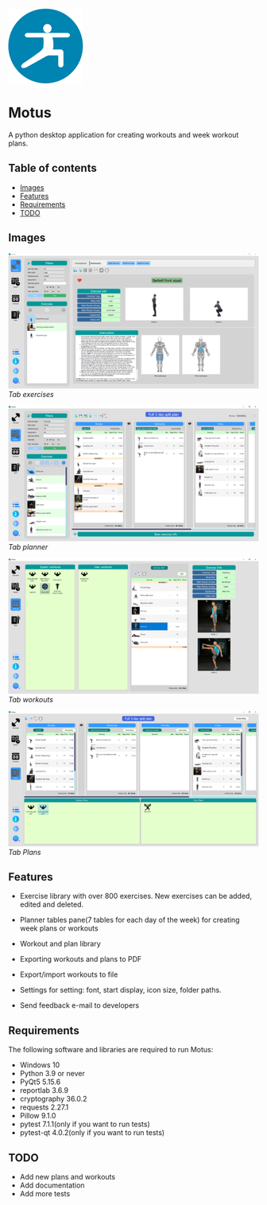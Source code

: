 
![Motus logo](src/data/images/motus_logo_small.png)

# Motus #
A python desktop application for creating workouts and week workout plans.

## Table of contents
* [Images](#images)
* [Features](#features)
* [Requirements](#requirements)
* [TODO](#todo)

## Images
![screenshot_exercises.png](src/data/images/screenshot_exercises.png) <br/>
<i>Tab exercises</i>

![screenshot_planner.png](src/data/images/screenshot_planner.png) <br/>
<i>Tab planner</i>

![screenshot_workouts.png](src/data/images/screenshot_workouts.png) <br/>
<i>Tab workouts</i>

![screenshot_plans.png](src/data/images/screenshot_plans.png) <br/>
<i>Tab Plans</i>


## Features
* Exercise library with over 800 exercises. New exercises can be added, edited and deleted.
 
* Planner tables pane(7 tables for each day of the week) for creating week plans or workouts
* Workout and plan library
* Exporting workouts and plans to PDF
* Export/import workouts to file
* Settings for setting: font, start display, icon size, folder paths.
* Send feedback e-mail to developers 


## Requirements
The following software and libraries are required to run Motus:
* Windows 10
* Python 3.9 or never
* PyQt5 5.15.6
* reportlab 3.6.9
* cryptography 36.0.2
* requests 2.27.1
* Pillow 9.1.0
* pytest 7.1.1(only if you want to run tests)
* pytest-qt 4.0.2(only if you want to run tests)

## TODO
* Add new plans and workouts
* Add documentation
* Add more tests
